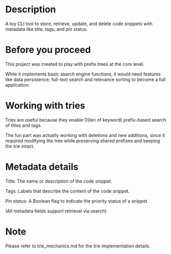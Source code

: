 # Description
A toy CLI tool to store, retrieve, update, and delete code snippets with metadata like title, tags, and pin status.

# Before you proceed 
This project was created to play with prefix trees at the core level.

While it implements basic search engine functions, it would need features like data persistence, full-text search and relevance sorting to become a full application.

# Working with tries
Tries are useful because they enable O(len of keyword) prefix-based search of titles and tags. 

The fun part was actually working with deletions and new additions, since it required modifying the tree while preserving shared prefixes and keeping the trie intact.

# Metadata details
Title: The name or description of the code snippet.

Tags: Labels that describe the content of the code snippet.

Pin status: A Boolean flag to indicate the priority status of a snippet.

(All metadata fields support retrieval via search)

# Note
Please refer to trie_mechanics.md  for the trie implementation details.
